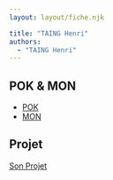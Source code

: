 ```yaml
---
layout: layout/fiche.njk

title: "TAING Henri"
authors:
  - "TAING Henri"
---
```


## POK & MON

- [POK](./pok)
- [MON](./mon)

## Projet

[Son Projet](../../../projets/20XX-20YY/notre-projet)

